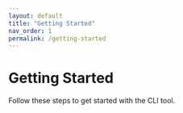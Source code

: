 ```yaml
---
layout: default
title: "Getting Started"
nav_order: 1
permalink: /getting-started
---
```


# Getting Started

Follow these steps to get started with the CLI tool.
